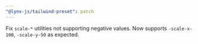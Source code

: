 ```yaml
---
"@lynx-js/tailwind-preset": patch
---
```


Fix `scale-*` utilities not supporting negative values. Now supports `-scale-x-100`, `-scale-y-50` as expected.
